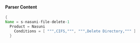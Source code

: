 #### Parser Content
```Java
{
Name = s-nasuni-file-delete-1
  Product = Nasuni
    Conditions = [ """,CIFS,""", """,Delete Directory,""" ]
  }
```